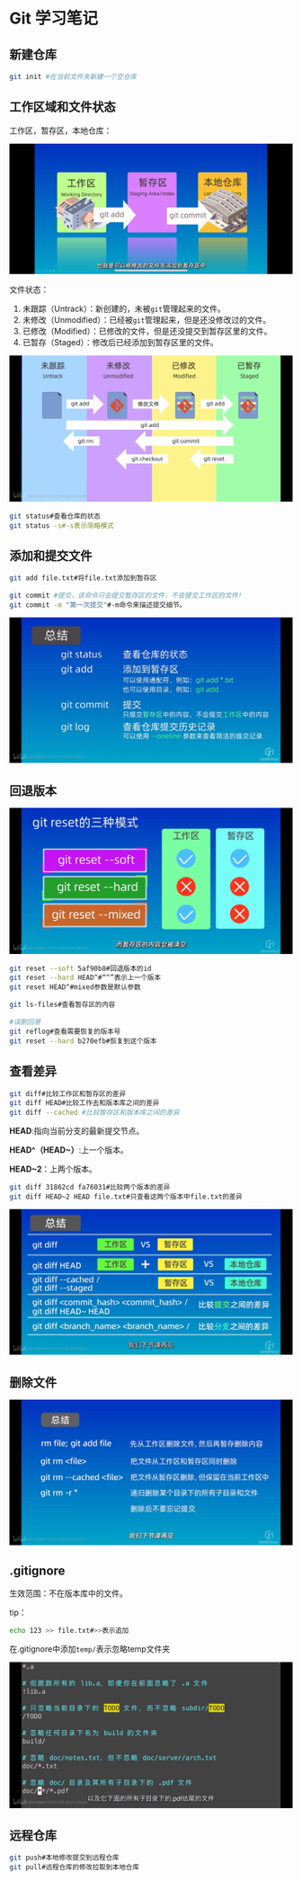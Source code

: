 # Git 学习笔记

## 新建仓库

```bash
git init #在当前文件夹新建一个空仓库
```

## 工作区域和文件状态

工作区，暂存区，本地仓库：

![](./assets/IMG_3937.PNG)

文件状态：

1. 未跟踪（Untrack）：新创建的，未被`git`管理起来的文件。
1. 未修改（Unmodified）：已经被`git`管理起来，但是还没修改过的文件。
1. 已修改（Modified）：已修改的文件，但是还没提交到暂存区里的文件。
1. 已暂存（Staged）：修改后已经添加到暂存区里的文件。

![IMG_3938](./assets/IMG_3938.JPG)

```bash
git status#查看仓库的状态
git status -s#-s表示简略模式
```
## 添加和提交文件

```bash
git add file.txt#将file.txt添加到暂存区
```
```bash
git commit #提交，该命令只会提交暂存区的文件，不会提交工作区的文件!
git commit -m "第一次提交"#-m命令来描述提交细节。
```

![IMG_3940](./assets/IMG_3940.JPG)

## 回退版本

![IMG_3942](./assets/IMG_3942.JPG)

```bash
git reset --soft 5af90b8#回退版本的id
git reset --hard HEAD^#“^”表示上一个版本
git reset HEAD^#mixed参数是默认参数
```

```bash
git ls-files#查看暂存区的内容
```

```bash
#误删回溯
git reflog#查看需要恢复的版本号
git reset --hard b270efb#恢复到这个版本
```

## 查看差异

```bash
git diff#比较工作区和暂存区的差异
git diff HEAD#比较工作去和版本库之间的差异
git diff --cached #比较暂存区和版本库之间的差异
```

**HEAD**:指向当前分支的最新提交节点。

**HEAD^（HEAD~）**:上一个版本。

**HEAD~2**：上两个版本。

```bash
git diff 31862cd fa76031#比较两个版本的差异
git diff HEAD~2 HEAD file.txt#只查看这两个版本中file.txt的差异
```

![IMG_3943](./assets/IMG_3943.JPG)

## 删除文件

![IMG_3944](./assets/IMG_3944.JPG)

## .gitignore

生效范围：不在版本库中的文件。

tip：

```bash
echo 123 >> file.txt#>>表示追加
```

在.gitignore中添加`temp/`表示忽略temp文件夹

![IMG_3947](./assets/IMG_3947.JPG)

## 远程仓库

```bash
git push#本地修改提交到远程仓库
git pull#远程仓库的修改拉取到本地仓库
```

